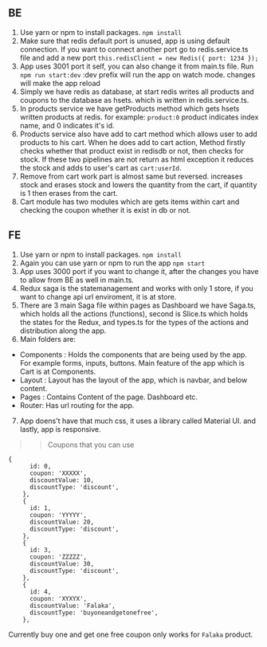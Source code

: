 ## BE

1.  Use yarn or npm to install packages. `npm install`
2.  Make sure that redis default port is unused, app is using default connection. If you want to connect another port go to redis.service.ts file and add a new port `this.redisClient = new Redis({ port: 1234 }); `
3.  App uses 3001 port it self, you can also change it from main.ts file. Run ` npm run start:dev` :dev prefix will run the app on watch mode. changes will make the app reload
4.  Simply we have redis as database, at start redis writes all products and coupons to the database as hsets. which is written in redis.service.ts.
5.  In products service we have getProducts method which gets hsets written products at redis. for example: `product:0` product indicates index name, and 0 indicates it's id.
6.  Products service also have add to cart method which allows user to add products to his cart. When he does add to cart action, Method firstly checks whether that product exist in redisdb or not, then checks for stock. If these two pipelines are not return as html exception it reduces the stock and adds to user's cart as `cart:userId`.
7.  Remove from cart work part is almost same but reversed. increases stock and erases stock and lowers the quantity from the cart, if quantity is 1 then erases from the cart.
8.  Cart module has two modules which are gets items within cart and checking the coupon whether it is exist in db or not.

## FE

1.  Use yarn or npm to install packages. `npm install`
2.  Again you can use yarn or npm to run the app `npm start`
3.  App uses 3000 port if you want to change it, after the changes you have to allow from BE as well in main.ts.
4.  Redux saga is the statemanagement and works with only 1 store, if you want to change api url enviroment, it is at store.
5.  There are 3 main Saga file within pages as Dashboard we have Saga.ts, which holds all the actions (functions), second is Slice.ts which holds the states for the Redux, and types.ts for the types of the actions and distribution along the app.
6.  Main folders are:

- Components : Holds the components that are being used by the app. For example forms, inputs, buttons. Main feature of the app which is Cart is at Components.
- Layout : Layout has the layout of the app, which is navbar, and below content.
- Pages : Contains Content of the page. Dashboard etc.
- Router: Has url routing for the app.

7. App doens't have that much css, it uses a library called Material UI. and lastly, app is responsive.

> > Coupons that you can use

```
{
      id: 0,
      coupon: 'XXXXX',
      discountValue: 10,
      discountType: 'discount',
    },
    {
      id: 1,
      coupon: 'YYYYY',
      discountValue: 20,
      discountType: 'discount',
    },
    {
      id: 3,
      coupon: 'ZZZZZ',
      discountValue: 30,
      discountType: 'discount',
    },
    {
      id: 4,
      coupon: 'XYXYX',
      discountValue: 'Falaka',
      discountType: 'buyoneandgetonefree',
    },
```

Currently buy one and get one free coupon only works for `Falaka` product.
